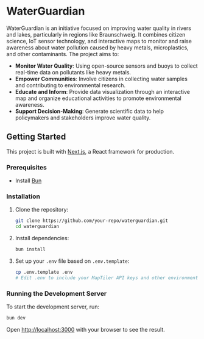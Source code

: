# WaterGuardian

WaterGuardian is an initiative focused on improving water quality in rivers and lakes, particularly in regions like Braunschweig. It combines citizen science, IoT sensor technology, and interactive maps to monitor and raise awareness about water pollution caused by heavy metals, microplastics, and other contaminants. The project aims to:

- **Monitor Water Quality**: Using open-source sensors and buoys to collect real-time data on pollutants like heavy metals.
- **Empower Communities**: Involve citizens in collecting water samples and contributing to environmental research.
- **Educate and Inform**: Provide data visualization through an interactive map and organize educational activities to promote environmental awareness.
- **Support Decision-Making**: Generate scientific data to help policymakers and stakeholders improve water quality.

## Getting Started

This project is built with [Next.js](https://nextjs.org), a React framework for production.

### Prerequisites

- Install [Bun](https://bun.sh/docs/installation)

### Installation

1. Clone the repository:
    ```bash
    git clone https://github.com/your-repo/waterguardian.git
    cd waterguardian
    ```

2. Install dependencies:
    ```bash
    bun install
    ```

3. Set up your `.env` file based on `.env.template`:
    ```bash
    cp .env.template .env
    # Edit .env to include your MapTiler API keys and other environment variables
    ```

### Running the Development Server

To start the development server, run:
```bash
bun dev
```

Open [http://localhost:3000](http://localhost:3000) with your browser to see the result.